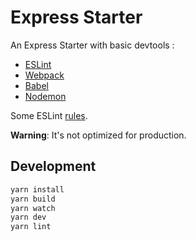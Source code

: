 # Express Starter

An Express Starter with basic devtools :

- [ESLint](https://eslint.org/)
- [Webpack](https://webpack.js.org/)
- [Babel](https://babeljs.io/)
- [Nodemon](https://github.com/remy/nodemon)

Some ESLint [rules](https://gist.github.com/nkbt/9efd4facb391edbf8048).

**Warning**: It's not optimized for production.

## Development

```sh
yarn install
yarn build
yarn watch
yarn dev
yarn lint
```

